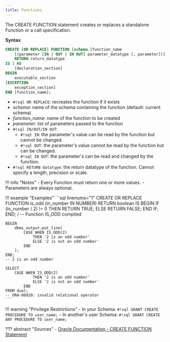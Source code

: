 ```yaml
---
title: Functions
---
```


The CREATE FUNCTION statement creates or replaces a standalone Function or a call specification.

**Syntax**
```sql
CREATE [OR REPLACE] FUNCTION [schema.]function_name
	[(parameter [IN | OUT | IN OUT] parameter_datatype [, parameter])]
	RETURN return_datatype
IS | AS
	[declaration_section]
BEGIN
	executable_section
[EXCEPTION
	exception_section]
END [function_name];
```

- `#!sql OR REPLACE`: recreates the function if it exists
- *schema*: name of the schema containing the function (default: current schema)
- *function_name*: name of the function to be created
- *parameter*: list of parameters passed to the function
- `#!sql IN/OUT/IN OUT`:
	- `#!sql IN`: the parameter's value can be read by the function but cannot be changed.
	- `#!sql OUT`: the parameter's value cannot be read by the function but can be changed.
	- `#!sql IN OUT`: the parameter's can be read and changed by the function.
- `#!sql RETURN datatype`: the return datatype of the function. Cannot specify a length, precision or scale.

!!! info "Notes"
    - Every Function must return one or more values.
    - Parameters are always optional.

!!! example "Examples"
    ```sql linenums="1"
    CREATE OR REPLACE FUNCTION is_odd (in_number IN NUMBER)
    RETURN boolean
    IS
    BEGIN
        IF (in_number / 2) != 0 THEN
            RETURN TRUE;
        ELSE
            RETURN FALSE;
        END IF;
    END;
    /
    -- Function IS_ODD compiled
    
    BEGIN
        dbms_output.put_line(
            CASE WHEN IS_ODD(2)
                THEN '2 is an odd number'
                ELSE '2 is not an odd number'
            END
        );
    END;
    -- 2 is an odd number
    
    SELECT
        CASE WHEN IS_ODD(2)
                THEN '2 is an odd number'
                ELSE '2 is not an odd number'
            END
    FROM dual;
    -- ORA-00920: invalid relational operator
    ```

!!! warning "Privilege Restrictions"
    - In your Schema: `#!sql GRANT CREATE PROCEDURE TO user_name;`
    - In another's user Schema: `#!sql GRANT CREATE ANY PROCEDURE TO user_name;`

??? abstract "Sources"
    - [Oracle Documentation - CREATE FUNCTION Statement](https://docs.oracle.com/en/database/oracle/oracle-database/21/lnpls/CREATE-FUNCTION-statement.html)